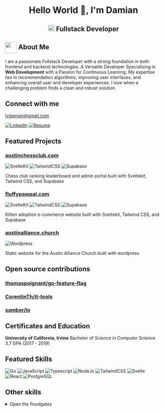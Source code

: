 <h1 align="center">Hello World 👋, I'm Damian</h2>
<h2 align="center">
  <img src="https://komarev.com/ghpvc/?username=lydamian&style=for-the-badge" alt="Profile Views" style="height:21px;">
Fullstack Developer
</h2>

## <img align ='center' src="https://i.giphy.com/media/v1.Y2lkPTc5MGI3NjExdjh2dDM4bDhyYzM5NmppaHJ6dG56Mmh3bTkyanFkdWRvZ3R1cGoycSZlcD12MV9pbnRlcm5hbF9naWZfYnlfaWQmY3Q9ZQ/LOnt6uqjD9OexmQJRB/giphy.gif" width="37" /> About Me

I am a passionate Fullstack Developer with a strong foundation in both frontend and backend technologies. A Versatile Developer Specializing in <strong>Web Development</strong> with a Passion for Continuous Learning. My expertise lies in recommendation algorithms, improving user interfaces, and enhancing overall user and developer experiences. I love when a challenging problem finds a clean and robust solution.

## Connect with me

<lydamian@gmail.com>

<!-- <[LinkedIn](https://www.linkedin.com/in/lydamian) -->
[![LinkedIn](https://img.shields.io/badge/LinkedIn-0077B5?style=for-the-badge&logo=linkedin&logoColor=white)](https://www.linkedin.com/in/lydamian)
[![Resume](https://img.shields.io/badge/Resume-205E99?style=for-the-badge&logo=resume&logoColor=white)](https://github.com/lydamian/lydamian/blob/main/resume.pdf)

## Featured Projects

### [austinchessclub.com](https://austinchessclub.com)

![SvelteKit](https://img.shields.io/badge/SvelteKit-%23f1413d.svg?logo=svelte&style=for-the-badge&logoColor=white)
![TailwindCSS](https://img.shields.io/badge/tailwindcss-%2338B2AC.svg?style=for-the-badge&logo=tailwind-css&logoColor=white)
![Supabase](https://shields.io/badge/supabase-black?logo=supabase&style=for-the-badge)

Chess club ranking leaderboard and admin portal built with Sveltekit, Tailwind CSS, and Supabase

### [fluffypawpal.com](https://fluffypawpal.com)

![SvelteKit](https://img.shields.io/badge/SvelteKit-%23f1413d.svg?logo=svelte&style=for-the-badge&logoColor=white)
![TailwindCSS](https://img.shields.io/badge/tailwindcss-%2338B2AC.svg?style=for-the-badge&logo=tailwind-css&logoColor=white)
![Supabase](https://shields.io/badge/supabase-black?logo=supabase&style=for-the-badge)

Kitten adoption e-commerce website built with Sveltekit, Tailwind CSS, and Supabase

### [austinalliance.church](https://austinalliance.church)

![Wordpress](https://img.shields.io/badge/WordPress-%2321759B.svg?logo=wordpress&style=for-the-badge&logoColor=white)

Static website for the Austin Alliance Church built with wordpress

## Open source contributions

### [thomaspoignant/go-feature-flag](https://github.com/thomaspoignant/go-feature-flag)
### [CorentinTh/it-tools](https://github.com/CorentinTh/it-toolsgo-feature-flag)
### [samber/lo](https://github.com/samber/lo)

## Certificates and Education

  **University of California, Irvine** Bachelor of Science in Computer Science 3.7 GPA (2017 - 2019)

## Featured Skills
  ![Go](https://img.shields.io/badge/Go-00ADD8?style=for-the-badge&logo=go&logoColor=white
  )
  ![JavaScript](https://img.shields.io/badge/javascript-%23323330.svg?style=for-the-badge&logo=javascript&logoColor=%23F7DF1E)
  ![Typescript](https://img.shields.io/badge/TypeScript-007ACC?style=for-the-badge&logo=typescript&logoColor=white)
  ![NodeJs](https://img.shields.io/badge/Node.js-43853D?style=for-the-badge&logo=node.js&logoColor=white
  )
  ![TailwindCSS](https://img.shields.io/badge/tailwindcss-%2338B2AC.svg?style=for-the-badge&logo=tailwind-css&logoColor=white)
  ![Svelte](https://img.shields.io/badge/svelte-%23f1413d.svg?style=for-the-badge&logo=svelte&logoColor=white)
  ![React](https://img.shields.io/badge/react-%2320232a.svg?style=for-the-badge&logo=react&logoColor=%2361DAFB)
  ![PostgreSQL](https://img.shields.io/badge/PostgreSQL-316192?style=for-the-badge&logo=postgresql&logoColor=white)

## Other skills
<details>
  <summary>Open the floodgates</summary>

  ![Bash](https://img.shields.io/badge/Bash-4EAA25?logo=gnubash&style=for-the-badge&logoColor=fff)
  ![PHP](https://img.shields.io/badge/PHP-777BB4?style=for-the-badge&logo=php&logoColor=white)
  ![C](https://img.shields.io/badge/c-%2300599C.svg?style=for-the-badge&logo=c&logoColor=white)
  ![C++](https://img.shields.io/badge/c++-%2300599C.svg?style=for-the-badge&logo=c%2B%2B&logoColor=white)  
  ![Java](https://img.shields.io/badge/java-%23ED8B00.svg?style=for-the-badge&logo=java&logoColor=white)
  ![Kotlin](https://img.shields.io/badge/kotlin-%230095D5.svg?style=for-the-badge&logo=kotlin&logoColor=white)
  ![Python](https://img.shields.io/badge/python-3670A0?style=for-the-badge&logo=python&logoColor=ffdd54)
  ![Markdown](https://img.shields.io/badge/markdown-%23000000.svg?style=for-the-badge&logo=markdown&logoColor=white)
  ![CSS3](https://img.shields.io/badge/css3-%231572B6.svg?style=for-the-badge&logo=css3&logoColor=white)
  ![HTML5](https://img.shields.io/badge/html5-%23E34F26.svg?style=for-the-badge&logo=html5&logoColor=white)
  ![Supabase](https://shields.io/badge/supabase-black?logo=supabase&style=for-the-badge)
  ![Vite](https://img.shields.io/badge/Vite-646CFF?style=for-the-badge&logo=vite&logoColor=fff)
  ![SvelteKit](https://img.shields.io/badge/SvelteKit-%23f1413d.svg?logo=svelte&style=for-the-badge&logoColor=white)
  ![Svelte](https://img.shields.io/badge/Svelte-4A4A55?style=for-the-badge&logo=svelte)
  ![Bootstrap](https://img.shields.io/badge/bootstrap-%23563D7C.svg?style=for-the-badge&logo=bootstrap&logoColor=white)
  ![Django](https://img.shields.io/badge/django-%23092E20.svg?style=for-the-badge&logo=django&logoColor=white)
  ![DaisyUI](https://img.shields.io/badge/DaisyUI-5A0EF8?logo=daisyui&style=for-the-badge&logoColor=fff)
  ![ANDROID](https://img.shields.io/badge/android-%2320232a.svg?style=for-the-badge&logo=android&logoColor=%a4c639)
  ![Next JS](https://img.shields.io/badge/Next-black?style=for-the-badge&logo=next.js&logoColor=white)
  ![jQuery](https://img.shields.io/badge/jquery-%230769AD.svg?style=for-the-badge&logo=jquery&logoColor=white)
  ![Express.js](https://img.shields.io/badge/threejs-black?style=for-the-badge&logo=three.js&logoColor=white)
  ![Firebase](https://img.shields.io/badge/firebase-%23039BE5.svg?style=for-the-badge&logo=firebase)
  ![MySQL](https://img.shields.io/badge/mysql-%2300f.svg?style=for-the-badge&logo=mysql&logoColor=white)
  ![MongoDB](https://img.shields.io/badge/MongoDB-%234ea94b.svg?style=for-the-badge&logo=mongodb&logoColor=white)
  ![SQLite](https://img.shields.io/badge/sqlite-%2307405e.svg?style=for-the-badge&logo=sqlite&logoColor=white)
  ![AWS](https://img.shields.io/badge/AWS-%23FF9900.svg?style=for-the-badge&logo=amazon-aws&logoColor=white)
  ![Netlify](https://img.shields.io/badge/netlify-%23000000.svg?style=for-the-badge&logo=netlify&logoColor=#00C7B7)
  ![Heroku](https://img.shields.io/badge/heroku-%23430098.svg?style=for-the-badge&logo=heroku&logoColor=white)
  ![Vercel](https://img.shields.io/badge/vercel-%23000000.svg?style=for-the-badge&logo=vercel&logoColor=white)
  ![Arduino](https://img.shields.io/badge/-Arduino-00979D?style=for-the-badge&logo=Arduino&logoColor=white)
  ![Adobe Lightroom](https://img.shields.io/badge/Adobe%20Lightroom-31A8FF.svg?style=for-the-badge&logo=Adobe%20Lightroom&logoColor=white)
  ![Adobe Photoshop](https://img.shields.io/badge/adobephotoshop-%2331A8FF.svg?style=for-the-badge&logo=adobephotoshop&logoColor=white)
  ![Adobe Premiere Pro](https://img.shields.io/badge/Adobe%20Premiere%20Pro-9999FF.svg?style=for-the-badge&logo=Adobe%20Premiere%20Pro&logoColor=white)
  ![Inkscape](https://img.shields.io/badge/Inkscape-e0e0e0?style=for-the-badge&logo=inkscape&logoColor=080A13)
  ![Adobe InDesign](https://img.shields.io/badge/Adobe%20InDesign-EE3D8F?style=for-the-badge&logo=Adobe%20InDesign&logoColor=white)
  ![Figma](https://img.shields.io/badge/figma-%23F24E1E.svg?style=for-the-badge&logo=figma&logoColor=white)
  ![Notion](https://img.shields.io/badge/Notion-%23000000.svg?style=for-the-badge&logo=notion&logoColor=white)
</details>